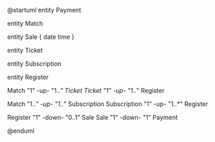 @startuml
entity Payment

entity Match

entity Sale
{
    date
    time
}

entity Ticket

entity Subscription

entity Register

Match "1" -up- "1..*" Ticket
Ticket "1" -up- "1..*" Register

Match "1..*" -up- "1..*" Subscription
Subscription "1" -up- "1..*" Register

Register "1" -down- "0..1" Sale
Sale "1" -down- "1" Payment

@enduml
